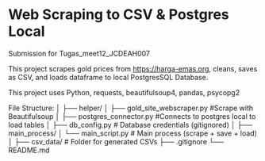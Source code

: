 # Web Scraping to CSV & Postgres Local

Submission for Tugas_meet12_JCDEAH007

This project scrapes gold prices from https://harga-emas.org, cleans, saves as CSV, and loads dataframe to local PostgresSQL Database. 

This project uses Python, requests, beautifulsoup4, pandas, psycopg2

File Structure:
│
├── helper/
│ ├── gold_site_webscraper.py #Scrape with Beautifulsoup
│ ├── postgres_connector.py #Connects to postgres local to load tables
│ ├── db_config.py # Database credentials (gitignored)
│
├── main_process/
│ └── main_script.py # Main process (scrape + save + load)
│
├── csv_data/ # Folder for generated CSVs
├── .gitignore
└── README.md

